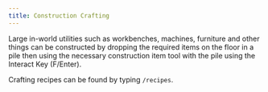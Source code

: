 ```yaml
---
title: Construction Crafting
---
```


Large in-world utilities such as workbenches, machines, furniture and other
things can be constructed by dropping the required items on the floor in a pile
then using the necessary construction item tool with the pile using the Interact
Key (F/Enter).

Crafting recipes can be found by typing `/recipes`.
